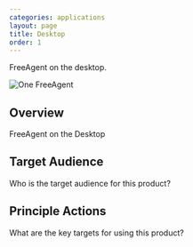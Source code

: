 ```yaml
---
categories: applications
layout: page
title: Desktop
order: 1
---
```


FreeAgent on the desktop.

<div class="BlockGrid">
  <div class="BlockGrid-item">
    <img alt="One FreeAgent" src="{{ site.baseurl }}/assets/img/applications_desktop.png" />
  </div>
</div>


## Overview
FreeAgent on the Desktop

## Target Audience
Who is the target audience for this product?

## Principle Actions
What are the key targets for using this product?

